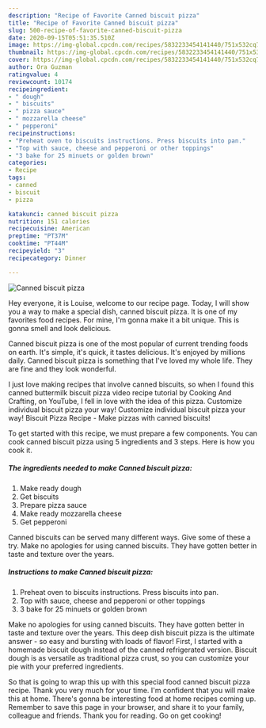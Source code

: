 ```yaml
---
description: "Recipe of Favorite Canned biscuit pizza"
title: "Recipe of Favorite Canned biscuit pizza"
slug: 500-recipe-of-favorite-canned-biscuit-pizza
date: 2020-09-15T05:51:35.510Z
image: https://img-global.cpcdn.com/recipes/5832233454141440/751x532cq70/canned-biscuit-pizza-recipe-main-photo.jpg
thumbnail: https://img-global.cpcdn.com/recipes/5832233454141440/751x532cq70/canned-biscuit-pizza-recipe-main-photo.jpg
cover: https://img-global.cpcdn.com/recipes/5832233454141440/751x532cq70/canned-biscuit-pizza-recipe-main-photo.jpg
author: Ora Guzman
ratingvalue: 4
reviewcount: 10174
recipeingredient:
- " dough"
- " biscuits"
- " pizza sauce"
- " mozzarella cheese"
- " pepperoni"
recipeinstructions:
- "Preheat oven to biscuits instructions. Press biscuits into pan."
- "Top with sauce, cheese and pepperoni or other toppings"
- "3 bake for 25 minuets or golden brown"
categories:
- Recipe
tags:
- canned
- biscuit
- pizza

katakunci: canned biscuit pizza 
nutrition: 151 calories
recipecuisine: American
preptime: "PT37M"
cooktime: "PT44M"
recipeyield: "3"
recipecategory: Dinner

---
```



![Canned biscuit pizza](https://img-global.cpcdn.com/recipes/5832233454141440/751x532cq70/canned-biscuit-pizza-recipe-main-photo.jpg)

Hey everyone, it is Louise, welcome to our recipe page. Today, I will show you a way to make a special dish, canned biscuit pizza. It is one of my favorites food recipes. For mine, I'm gonna make it a bit unique. This is gonna smell and look delicious.

Canned biscuit pizza is one of the most popular of current trending foods on earth. It's simple, it's quick, it tastes delicious. It's enjoyed by millions daily. Canned biscuit pizza is something that I've loved my whole life. They are fine and they look wonderful.

I just love making recipes that involve canned biscuits, so when I found this canned buttermilk biscuit pizza video recipe tutorial by Cooking And Crafting, on YouTube, I fell in love with the idea of this pizza. Customize individual biscuit pizza your way! Customize individual biscuit pizza your way! Biscuit Pizza Recipe - Make pizzas with canned biscuits!


To get started with this recipe, we must prepare a few components. You can cook canned biscuit pizza using 5 ingredients and 3 steps. Here is how you cook it.

<!--inarticleads1-->

##### The ingredients needed to make Canned biscuit pizza:

1. Make ready  dough
1. Get  biscuits
1. Prepare  pizza sauce
1. Make ready  mozzarella cheese
1. Get  pepperoni


Canned biscuits can be served many different ways. Give some of these a try. Make no apologies for using canned biscuits. They have gotten better in taste and texture over the years. 

<!--inarticleads2-->

##### Instructions to make Canned biscuit pizza:

1. Preheat oven to biscuits instructions. Press biscuits into pan.
1. Top with sauce, cheese and pepperoni or other toppings
1. 3 bake for 25 minuets or golden brown


Make no apologies for using canned biscuits. They have gotten better in taste and texture over the years. This deep dish biscuit pizza is the ultimate answer - so easy and bursting with loads of flavor! First, I started with a homemade biscuit dough instead of the canned refrigerated version. Biscuit dough is as versatile as traditional pizza crust, so you can customize your pie with your preferred ingredients. 

So that is going to wrap this up with this special food canned biscuit pizza recipe. Thank you very much for your time. I'm confident that you will make this at home. There's gonna be interesting food at home recipes coming up. Remember to save this page in your browser, and share it to your family, colleague and friends. Thank you for reading. Go on get cooking!
